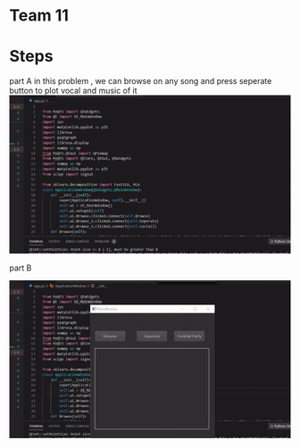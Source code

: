 # Team 11
# Steps
part A in this problem , we can browse on any song and press seperate button to plot vocal and music of it 
![](1.gif)

part B

![](2.gif)

